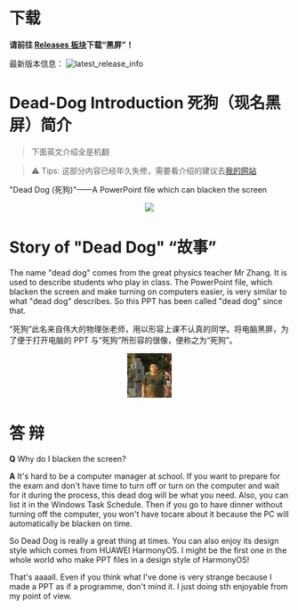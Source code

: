 # 下载

**请前往 [Releases 板块](https://github.com/Nick-DL/Dead-Dog/releases)下载“黑屏”！**

最新版本信息：
![latest_release_info](https://img.shields.io/github/v/release/Nick-DL/Dead-dog)

# Dead-Dog Introduction 死狗（现名黑屏）简介

> 下面英文介绍全是机翻

> ⚠️ Tips: 这部分内容已经年久失修，需要看介绍的建议去[我的网站](https://nick-dl.github.io/dead-dog/)

"Dead Dog (死狗)"——A PowerPoint file which can blacken the screen

<p align="center"> 
         <img src="https://user-images.githubusercontent.com/106737278/209271320-6647d478-8c97-4aef-a85f-fa111fcbfdc7.png"/> 
 </p>

# Story of "Dead Dog" “故事”

 The name "dead dog" comes from the great physics teacher Mr Zhang. It is used to describe students who play in class. The PowerPoint file, which blacken the screen and make turning on computers easier, is very similar to what "dead dog" describes. So this PPT has been called "dead dog" since that.
 
 “死狗”此名来自伟大的物理张老师，用以形容上课不认真的同学。将电脑黑屏，为了便于打开电脑的 PPT 与“死狗”所形容的很像，便称之为“死狗”。

<p align="center"> 
         <img src="https://raw.githubusercontent.com/Nick-DL/Dead-Dog/main/Notepad_202212301156_10156.jpg"/> 
 </p>

# 答 辩

**Q** Why do I blacken the screen?

**A** It's hard to be a computer manager at school. If you want to prepare for the exam and don't have time to turn off or turn on the computer and wait for it during the process, this dead dog will be what you need. Also, you can list it in the Windows Task Schedule. Then if you go to have dinner without turning off the computer, you won't have tocare about it because the PC will automatically be blacken on time.

So Dead Dog is really a great thing at times. You can also enjoy its design style which comes from HUAWEI HarmonyOS. I might be the first one in the whole world who make PPT files in a design style of HarmonyOS!

That's aaaall. Even if you think what I've done is very strange because I made a PPT as if a programme, don't mind it. I just doing sth enjoyable from my point of view. 
